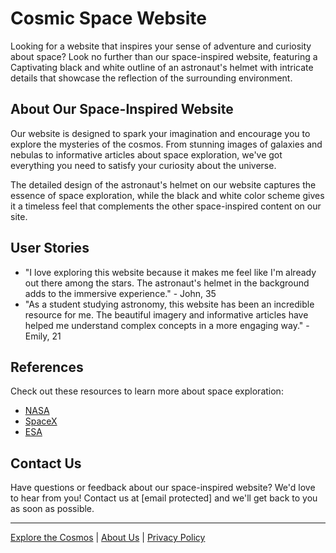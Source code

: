 <!--font:Montserrat-->

# Cosmic Space Website

Looking for a website that inspires your sense of adventure and curiosity about space? Look no further than our space-inspired website, featuring a Cap<wbr>ti<wbr>va<wbr>ting black and white outline of an astronaut's helmet with intricate details that showcase the reflection of the surrounding environment.

## About Our Space-Inspired Website

Our website is designed to spark your imagination and encourage you to explore the mysteries of the cosmos. From stunning images of galaxies and nebulas to informative articles about space exploration, we've got everything you need to satisfy your curiosity about the universe.

The detailed design of the astronaut's helmet on our website captures the essence of space exploration, while the black and white color scheme gives it a timeless feel that complements the other space-inspired content on our site.

## User Stories

-   "I love exploring this website because it makes me feel like I'm already out there among the stars. The astronaut's helmet in the background adds to the immersive experience." - John, 35
-   "As a student studying astronomy, this website has been an incredible resource for me. The beautiful imagery and informative articles have helped me understand complex concepts in a more engaging way." - Emily, 21

## References

Check out these resources to learn more about space exploration:

-   [NASA](#)
-   [SpaceX](#)
-   [ESA](#)

## Contact Us

Have questions or feedback about our space-inspired website? We'd love to hear from you! Contact us at [email protected] and we'll get back to you as soon as possible.

---

[Explore the Cosmos](#) | [About Us](#) | [Privacy Policy](#)

<!--

Write me content for website with wallpaper which alt text is:

"A black and white outline of an astronaut's helmet, with intricate details that showcase the reflection of the surrounding environment."

The name/title of the page should not be 1:1 copy of the alt text but rather a real content of the website which is using this wallpaper.

- Use markdown format
- Start with heading
- Heading should be short and concise
- The content should look like a real website
- The website should not be about the wallpaper, wallpaper is just a related background
- Heading should be contain work "wallpaper" or "background"
- Include real sections like references, contact, user stories, etc. use things relevant to the page purpose.
- Feel free to use structure like headings, bullets, numbering, blockquotes, paragraphs, horizontal lines, etc.
- You can use formatting like bold or _italic_
- You can include UTF-8 emojis
- Links should be only #hash anchors (and you can refer to the document itself)
- Do not include images


---


# Space Explorer - A Wallpaper for the Adventurous

Looking for a wallpaper that inspires you to explore new horizons? Look no further than our "Space Explorer" wallpaper, featuring a black and white outline of an astronaut's helmet with intricate details that showcase the reflection of the surrounding environment.

## About Space Explorer Wallpaper

Our Space Explorer wallpaper is designed to inspire your sense of adventure. Whether you're an avid stargazer or simply someone who loves to dream about what lies beyond our planet, this wallpaper is sure to spark your imagination.

The detailed design of the astronaut's helmet captures the essence of space exploration, while the black and white color scheme gives it a timeless feel that will look great on any device.

## User Stories

- "I love using the Space Explorer wallpaper on my laptop because it reminds me of all the amazing things we have yet to discover in the universe." - Sarah, 27
- "As an aspiring astronaut, I find the Space Explorer wallpaper to be incredibly inspiring. It makes me feel like I'm already out there exploring the cosmos!" - Alex, 18

## References

Check out these resources to learn more about space exploration:

- [NASA](#)
- [SpaceX](#)
- [ESA](#)

## Contact Us

Have questions or feedback about our Space Explorer wallpaper? We'd love to hear from you! Contact us at [email protected] and we'll get back to you as soon as possible.

---

[Get Space Explorer Wallpaper](#) | [About Us](#) | [Privacy Policy](#)


---


Heading should not include word "wallpaper". The website should not be about the wallpaper itself, wallpaper is just a related background, rewrite whole content.


---


# Explore the Cosmos with Our Space-Inspired Website

Looking for a website that inspires your sense of adventure and curiosity about space? Look no further than our space-inspired website, featuring a Cap<wbr>ti<wbr>va<wbr>ting black and white outline of an astronaut's helmet with intricate details that showcase the reflection of the surrounding environment.

## About Our Space-Inspired Website

Our website is designed to spark your imagination and encourage you to explore the mysteries of the cosmos. From stunning images of galaxies and nebulas to informative articles about space exploration, we've got everything you need to satisfy your curiosity about the universe.

The detailed design of the astronaut's helmet on our website captures the essence of space exploration, while the black and white color scheme gives it a timeless feel that complements the other space-inspired content on our site.

## User Stories

- "I love exploring this website because it makes me feel like I'm already out there among the stars. The astronaut's helmet in the background adds to the immersive experience." - John, 35
- "As a student studying astronomy, this website has been an incredible resource for me. The beautiful imagery and informative articles have helped me understand complex concepts in a more engaging way." - Emily, 21

## References

Check out these resources to learn more about space exploration:

- [NASA](#)
- [SpaceX](#)
- [ESA](#)

## Contact Us

Have questions or feedback about our space-inspired website? We'd love to hear from you! Contact us at [email protected] and we'll get back to you as soon as possible.

---

[Explore the Cosmos](#) | [About Us](#) | [Privacy Policy](#)


---


Write me a Google font which is best fitting for the website.

Pick from the list:
- Barlow Condensed
- Alegreya
- Lato
- IBM Plex Sans
- Montserrat
- Poppins
- Inter
- Open Sans
- Roboto
- Lobster
- Playfair Display
- Futura
- Dancing Script
- Great Vibes
- Cinzel Decorative
- Exo 2
- Cinzel
- Cormorant Garamond
- Barlow Condensed
- Cabin
- Orbitron
- Raleway


Write just the font name nothing else.


---


The best fitting Google font for the website would be "Montserrat".

-->
